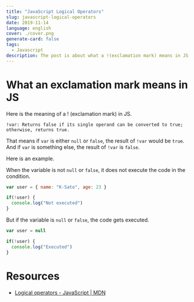 ```yaml
---
title: "JavaScript Logical Operators"
slug: javascript-logical-operators
date: 2019-11-14
language: english
cover: ./cover.png
generate-card: false
tags: 
  - Javascript
description: The post is about what a !(exclamation mark) means in JS
---
```

# What an exclamation mark means in JS

Here is the meaning of a ! (exclamation mark) in JS.

```
!var: Returns false if its single operand can be converted to true; otherwise, returns true.
```

That means if `var` is either `null` or `false`, the result of `!var` would be `true`.
And if `var` is something else, the result of `!var` is `false`.

Here is an example.

When the variable is not `null` or `false`, it does not execute the code in the condition.

```js
var user = { name: "K-Sato", age: 23 }

if(!user) {
  console.log("Not executed")
}
```

But if the variable is `null` or `false`, the code gets executed.

```js
var user = null

if(!user) {
  console.log("Executed")
}
```

# Resources
- [Logical operators - JavaScript \| MDN](https://developer.mozilla.org/en-US/docs/Web/JavaScript/Reference/Operators/Logical_Operators)
